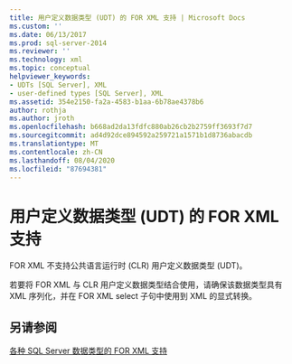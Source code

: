```yaml
---
title: 用户定义数据类型 (UDT) 的 FOR XML 支持 | Microsoft Docs
ms.custom: ''
ms.date: 06/13/2017
ms.prod: sql-server-2014
ms.reviewer: ''
ms.technology: xml
ms.topic: conceptual
helpviewer_keywords:
- UDTs [SQL Server], XML
- user-defined types [SQL Server], XML
ms.assetid: 354e2150-fa2a-4583-b1aa-6b78ae4378b6
author: rothja
ms.author: jroth
ms.openlocfilehash: b668ad2da13fdfc880ab26cb2b2759ff3693f7d7
ms.sourcegitcommit: ad4d92dce894592a259721a1571b1d8736abacdb
ms.translationtype: MT
ms.contentlocale: zh-CN
ms.lasthandoff: 08/04/2020
ms.locfileid: "87694381"
---
```

# <a name="for-xml-support-for-the-user-defined-data-types-udt"></a>用户定义数据类型 (UDT) 的 FOR XML 支持
  FOR XML 不支持公共语言运行时 (CLR) 用户定义数据类型 (UDT)。  
  
 若要将 FOR XML 与 CLR 用户定义数据类型结合使用，请确保该数据类型具有 XML 序列化，并在 FOR XML select 子句中使用到 XML 的显式转换。  
  
## <a name="see-also"></a>另请参阅  
 [各种 SQL Server 数据类型的 FOR XML 支持](for-xml-support-for-various-sql-server-data-types.md)  
  
  
